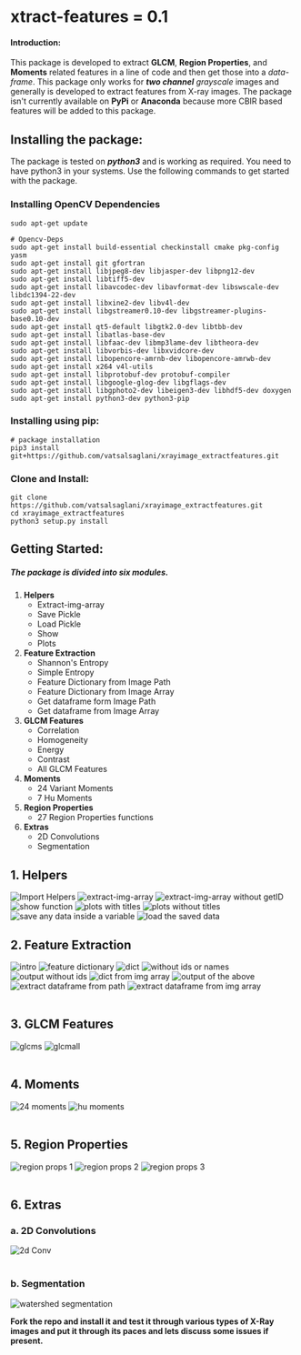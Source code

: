 # xtract-features = 0.1

#### Introduction:
This package is developed to extract **GLCM**, **Region Properties**, and **Moments** related features in a line of code and then get those into a _data-frame_. This package only works for _**two channel**_ _grayscale_ images and generally is developed to extract features from X-ray images. The package isn't currently available on **PyPi** or **Anaconda** because more CBIR based features will be added to this package.  

## Installing the package:
The package is tested on _**python3**_ and is working as required. You need to have python3 in your systems. Use the following commands to get started with the package.

### Installing OpenCV Dependencies

```
sudo apt-get update

# Opencv-Deps
sudo apt-get install build-essential checkinstall cmake pkg-config yasm
sudo apt-get install git gfortran
sudo apt-get install libjpeg8-dev libjasper-dev libpng12-dev
sudo apt-get install libtiff5-dev
sudo apt-get install libavcodec-dev libavformat-dev libswscale-dev libdc1394-22-dev
sudo apt-get install libxine2-dev libv4l-dev
sudo apt-get install libgstreamer0.10-dev libgstreamer-plugins-base0.10-dev
sudo apt-get install qt5-default libgtk2.0-dev libtbb-dev
sudo apt-get install libatlas-base-dev
sudo apt-get install libfaac-dev libmp3lame-dev libtheora-dev
sudo apt-get install libvorbis-dev libxvidcore-dev
sudo apt-get install libopencore-amrnb-dev libopencore-amrwb-dev
sudo apt-get install x264 v4l-utils
sudo apt-get install libprotobuf-dev protobuf-compiler
sudo apt-get install libgoogle-glog-dev libgflags-dev
sudo apt-get install libgphoto2-dev libeigen3-dev libhdf5-dev doxygen 
sudo apt-get install python3-dev python3-pip
```
### Installing using pip:


```
# package installation 
pip3 install git+https://github.com/vatsalsaglani/xrayimage_extractfeatures.git
```

### Clone and Install:

```
git clone https://github.com/vatsalsaglani/xrayimage_extractfeatures.git
cd xrayimage_extractfeatures
python3 setup.py install

```



## Getting Started:

##### The package is divided into six modules.

1. __Helpers__
	- Extract-img-array
	- Save Pickle
	- Load Pickle
	- Show
	- Plots
2. __Feature Extraction__
	- Shannon's Entropy
	- Simple Entropy
	- Feature Dictionary from Image Path
	- Feature Dictionary from Image Array
	- Get dataframe form Image Path
	- Get dataframe from Image Array
3. __GLCM Features__
	- Correlation
	- Homogeneity
	- Energy
	- Contrast
	- All GLCM Features
4. __Moments__
	- 24 Variant Moments
	- 7 Hu Moments
5. __Region Properties__
	- 27 Region Properties functions
6. __Extras__
	- 2D Convolutions
	- Segmentation

## 1. Helpers

![Import Helpers](images/helpers1.png)
![extract-img-array](images/helpers2.png)
![extract-img-array without getID](images/helpers3.png)
![show function](images/helpers4.png)
![plots with titles](images/helpers7.png)
![plots without titles](images/helpers8.png)
![save any data inside a variable](images/helpers5.png)
![load the saved data](images/helpers6.png)


## 2. Feature Extraction

![intro](images/extract1.png)
![feature dictionary](images/extract2.png)
![dict](images/extract2_op.png)
![without ids or names](images/extract3.png)
![output without ids](images/extract3_op.png)
![dict from img array](images/extract4.png)
![output of the above](images/extract4_op.png)
![extract dataframe from path](images/extract_df_path.png)
![extract dataframe from img array](images/extract_df_numpy_array.png)
<br><br>


## 3. GLCM Features

![glcms](images/glcm.png)
![glcmall](images/glcm_all.png)
<br><br>


## 4. Moments

![24 moments](images/moments.png)
![hu moments](images/moments_hu.png)
<br><br>


## 5. Region Properties

![region props 1](images/region_props1.png)
![region props 2](images/region_props2.png)
![region props 3](images/region_props3.png)
<br><br>


## 6. Extras

### a. 2D Convolutions

![2d Conv](images/conv2d.png)
<br><br>

### b. Segmentation

![watershed segmentation](images/seg.png)


**Fork the repo and install it and test it through various types of X-Ray images and put it through its paces and lets discuss some issues if present.**



